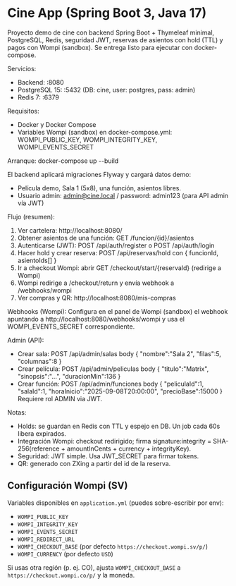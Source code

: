 # Cine App (Spring Boot 3, Java 17)

Proyecto demo de cine con backend Spring Boot + Thymeleaf minimal, PostgreSQL, Redis, seguridad JWT, reservas de asientos con hold (TTL) y pagos con Wompi (sandbox). Se entrega listo para ejecutar con docker-compose.

Servicios:
- Backend: :8080
- PostgreSQL 15: :5432 (DB: cine, user: postgres, pass: admin)
- Redis 7: :6379

Requisitos:
- Docker y Docker Compose
- Variables Wompi (sandbox) en docker-compose.yml: WOMPI_PUBLIC_KEY, WOMPI_INTEGRITY_KEY, WOMPI_EVENTS_SECRET

Arranque:
docker-compose up --build

El backend aplicará migraciones Flyway y cargará datos demo:
- Película demo, Sala 1 (5x8), una función, asientos libres.
- Usuario admin: admin@cine.local / password: admin123 (para API admin vía JWT)

Flujo (resumen):
1) Ver cartelera: http://localhost:8080/
2) Obtener asientos de una función: GET /funcion/{id}/asientos
3) Autenticarse (JWT): POST /api/auth/register o POST /api/auth/login
4) Hacer hold y crear reserva: POST /api/reservas/hold con { funcionId, asientoIds[] }
5) Ir a checkout Wompi: abrir GET /checkout/start/{reservaId} (redirige a Wompi)
6) Wompi redirige a /checkout/return y envía webhook a /webhooks/wompi
7) Ver compras y QR: http://localhost:8080/mis-compras

Webhooks (Wompi):
Configura en el panel de Wompi (sandbox) el webhook apuntando a http://localhost:8080/webhooks/wompi y usa el WOMPI_EVENTS_SECRET correspondiente.

Admin (API):
- Crear sala: POST /api/admin/salas  body { "nombre":"Sala 2", "filas":5, "columnas":8 }
- Crear película: POST /api/admin/peliculas  body { "titulo":"Matrix", "sinopsis":"...", "duracionMin":136 }
- Crear función: POST /api/admin/funciones  body { "peliculaId":1, "salaId":1, "horaInicio":"2025-09-08T20:00:00", "precioBase":15000 }
Requiere rol ADMIN via JWT.

Notas:
- Holds: se guardan en Redis con TTL y espejo en DB. Un job cada 60s libera expirados.
- Integración Wompi: checkout redirigido; firma signature:integrity = SHA-256(reference + amountInCents + currency + integrityKey).
- Seguridad: JWT simple. Usa JWT_SECRET para firmar tokens.
- QR: generado con ZXing a partir del id de la reserva.

## Configuración Wompi (SV)

Variables disponibles en `application.yml` (puedes sobre-escribir por env):

- `WOMPI_PUBLIC_KEY`
- `WOMPI_INTEGRITY_KEY`
- `WOMPI_EVENTS_SECRET`
- `WOMPI_REDIRECT_URL`
- `WOMPI_CHECKOUT_BASE` (por defecto `https://checkout.wompi.sv/p/`)
- `WOMPI_CURRENCY` (por defecto `USD`)

Si usas otra región (p. ej. CO), ajusta `WOMPI_CHECKOUT_BASE` a `https://checkout.wompi.co/p/` y la moneda.
